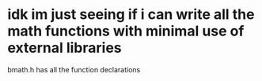 # idk im just seeing if i can write all the math functions with minimal use of external libraries

bmath.h has all the function declarations
